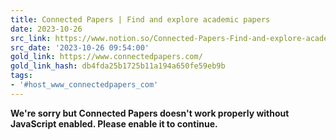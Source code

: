 ```yaml
---
title: Connected Papers | Find and explore academic papers
date: 2023-10-26
src_link: https://www.notion.so/Connected-Papers-Find-and-explore-academic-papers-58bb971b9e664e828283312c71840906
src_date: '2023-10-26 09:54:00'
gold_link: https://www.connectedpapers.com/
gold_link_hash: db4fda25b1725b11a194a650fe59eb9b
tags:
- '#host_www_connectedpapers_com'
---
```


**We're sorry but Connected Papers doesn't work properly without JavaScript enabled. Please enable it to continue.**